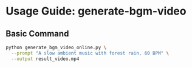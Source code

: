 # Usage Guide: generate-bgm-video

## Basic Command

```bash
python generate_bgm_video_online.py \
  --prompt "A slow ambient music with forest rain, 60 BPM" \
  --output result_video.mp4
